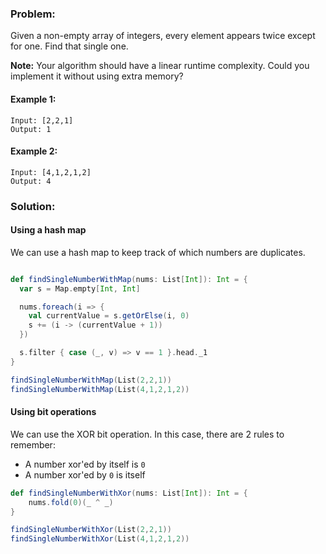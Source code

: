 ### Problem:

Given a non-empty array of integers, every element appears twice except for one. Find that single one.

**Note:** Your algorithm should have a linear runtime complexity. Could you implement it without using extra memory?

#### Example 1:

```
Input: [2,2,1]
Output: 1
```

#### Example 2:
```
Input: [4,1,2,1,2]
Output: 4
```

### Solution:

#### Using a hash map

We can use a hash map to keep track of which numbers are duplicates.

```scala mdoc

def findSingleNumberWithMap(nums: List[Int]): Int = {
  var s = Map.empty[Int, Int]

  nums.foreach(i => {
    val currentValue = s.getOrElse(i, 0)
    s += (i -> (currentValue + 1))
  })

  s.filter { case (_, v) => v == 1 }.head._1
}
```

```scala mdoc
findSingleNumberWithMap(List(2,2,1))
findSingleNumberWithMap(List(4,1,2,1,2))
```

#### Using bit operations

We can use the XOR bit operation. In this case, there are 2 rules to remember:

- A number xor'ed by itself is `0`
- A number xor'ed by `0` is itself 

```scala mdoc
def findSingleNumberWithXor(nums: List[Int]): Int = {
    nums.fold(0)(_ ^ _)
}
```

```scala mdoc
findSingleNumberWithXor(List(2,2,1))
findSingleNumberWithXor(List(4,1,2,1,2))
```
